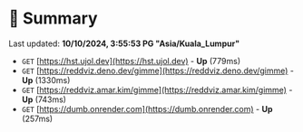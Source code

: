 # 📖 Summary
Last updated: **10/10/2024, 3:55:53 PG "Asia/Kuala_Lumpur"**

- `GET` [https://hst.ujol.dev](https://hst.ujol.dev) - **Up** (779ms)
- `GET` [https://reddviz.deno.dev/gimme](https://reddviz.deno.dev/gimme) - **Up** (1330ms)
- `GET` [https://reddviz.amar.kim/gimme](https://reddviz.amar.kim/gimme) - **Up** (743ms)
- `GET` [https://dumb.onrender.com](https://dumb.onrender.com) - **Up** (257ms)
